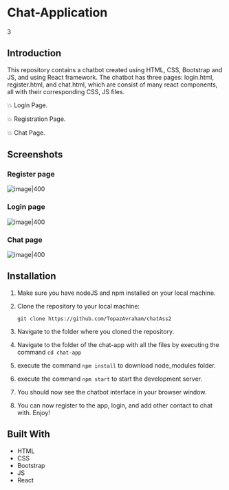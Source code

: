 # Chat-Application
3

## Introduction
This repository contains a chatbot created using HTML, CSS, Bootstrap and JS, and using React framework. The chatbot has three pages: login.html, register.html, and chat.html, which are consist of many react components, all with their corresponding CSS, JS files.

💥 Login Page.

💥 Registration Page.

💥 Chat Page.


## Screenshots

### Register page
 ![image|400](https://user-images.githubusercontent.com/93612510/236449333-dc6534d6-e7df-4233-8f31-811270ad7a12.png)

### Login page
 ![image|400](https://user-images.githubusercontent.com/93612510/236449251-fde7723f-38aa-4bce-a9b2-7af7e954c7cd.png)

### Chat page
 ![image|400](https://user-images.githubusercontent.com/93612510/236449017-2860f855-cb1c-468e-b2dc-b79e9fc142c1.png)



## Installation
1. Make sure you have nodeJS and npm installed on your local machine.

2. Clone the repository to your local machine:
    ```
    git clone https://github.com/TopazAvraham/chatAss2
    ```
4. Navigate to the folder where you cloned the repository.
5. Navigate to the folder of the chat-app with all the files by executing the command ``` cd chat-app ```
6. execute the command ``` npm install ``` to download node_modules folder.
7. execute the command ``` npm start ``` to start the development server.
8. You should now see the chatbot interface in your browser window.
9. You can now register to the app, login, and add other contact to chat with. Enjoy!



## Built With

- HTML
- CSS
- Bootstrap
- JS
- React

<br />
